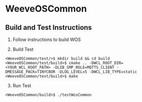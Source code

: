 WeeveOSCommon
=============

## Build and Test Instructions

1. Follow instructions to build WOS

2. Build Test
```shell
<WeeveOSCommon/test/>$ mkdir build && cd build
<WeeveOSCommon/test/build>$ cmake .. -DWCL_ROOT_DIR=<YOUR_WCL_ROOT_PATH> -DLIB_SMP_ROLE=MQTTS_CLIENT -DMESSAGE_PACK=TINYCBOR -DLOG_LEVEL=5 -DWCL_LIB_TYPE=static
<WeeveOSCommon/test/build>$ make
```

3. Run Test
```shell
<WeeveOSCommon/build>$ ./testWosCommon
```
